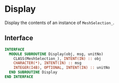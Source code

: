 # Display

Display the contents of an instance of `MeshSelection_`.

## Interface

```fortran
INTERFACE
  MODULE SUBROUTINE Display(obj, msg, unitNo)
    CLASS(MeshSelection_), INTENT(IN) :: obj
    CHARACTER(*), INTENT(IN) :: msg
    INTEGER(I4B), OPTIONAL, INTENT(IN) :: unitNo
  END SUBROUTINE Display
END INTERFACE
```
